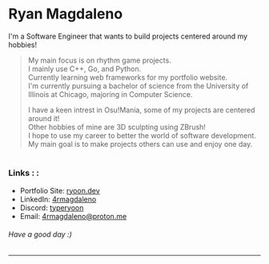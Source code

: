 # Ryan Magdaleno    
I'm a Software Engineer that wants to build projects centered around my hobbies!

> My main focus is on rhythm game projects.  
> I mainly use C++, Go, and Python.  
> Currently learning web frameworks for my portfolio website.  
> I'm currently pursuing a bachelor of science from the University of Illinois at Chicago, majoring in Computer Science.  
> 
> 
> I have a keen intrest in Osu!Mania, some of my projects are centered around it!  
> Other hobbies of mine are 3D sculpting using ZBrush!  
> I hope to use my career to better the world of software development.  
> My main goal is to make projects others can use and enjoy one day.  
#

### Links : :
- Portfolio Site: [ryoon.dev](https://ryoon.dev "Ryoon.dev")  
- LinkedIn: [4rmagdaleno](https://www.linkedin.com/in/4rmagdaleno "LinkedIn")  
- Discord: [typeryoon](https://discord.com/ "Discord")  
- Email: [4rmagdaleno@proton.me](mailto:4rmagdaleno@proton.me "Email me!")

###### Have a good day :)   
---
<!---

<h1 align="center">
  <img src="README.svg">
</h1>

### 👁👁👁
-->

